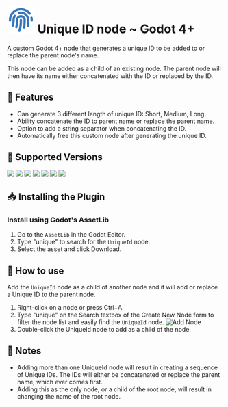 # <img src="https://raw.githubusercontent.com/JBSnippets/godot4-unique-id/main/jbs_unique_id_512.png" width="64" height="64" /> Unique ID node ~ Godot 4+
A custom Godot 4+ node that generates a unique ID to be added to or replace the parent node's name.

This node can be added as a child of an existing node. The parent node will then have its name either concatenated with the ID or replaced by the ID.

## 🧬 Features
- Can generate 3 different length of unique ID: Short, Medium, Long.
- Ability concatenate the ID to parent name or replace the parent name.
- Option to add a string separator when concatenating the ID.
- Automatically free this custom node after generating the unique ID.

## 💽 Supported Versions
<img src="https://img.shields.io/badge/Godot-v4.1.1-%23478cbf?logo=godot-engine&logoColor=cyian&color=blue"> <img src="https://img.shields.io/badge/Godot-v4.1.2-%23478cbf?logo=godot-engine&logoColor=cyian&color=blue"> <img src="https://img.shields.io/badge/Godot-v4.1.3-%23478cbf?logo=godot-engine&logoColor=cyian&color=blue"> <img src="https://img.shields.io/badge/Godot-v4.1.4-%23478cbf?logo=godot-engine&logoColor=cyian&color=blue"> <img src="https://img.shields.io/badge/Godot-v4.2.0-%23478cbf?logo=godot-engine&logoColor=cyian&color=blue"> <img src="https://img.shields.io/badge/Godot-v4.2.1-%23478cbf?logo=godot-engine&logoColor=cyian&color=blue"> <img src="https://img.shields.io/badge/Godot-v4.2.2-%23478cbf?logo=godot-engine&logoColor=cyian&color=blue">

## 📥 Installing the Plugin
### Install using Godot's AssetLib

1. Go to the `AssetLib` in the Godot Editor.
1. Type "unique" to search for the `UniqueId` node.
1. Select the asset and click Download.

## 🚀 How to use
Add the `UniqueId` node as a child of another node and it will add or replace a Unique ID to the parent node.

1. Right-click on a node or press Ctrl+A.
1. Type "unique" on the Search textbox of the Create New Node form to filter the node list and easily find the `UniqueId` node.
![Add Node]("https://github.com/JBSnippets/godot4-unique-id/blob/main/assets/add_node.png")
1. Double-click the UniqueId node to add as a child of the node.

## 📝 Notes
- Adding more than one UniqueId node will result in creating a sequence of Unique IDs. The IDs will either be concatenated or replace the parent name, which ever comes first.
- Adding this as the only node, or a child of the root node, will result in changing the name of the root node.
